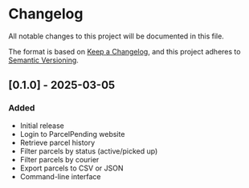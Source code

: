 # Changelog

All notable changes to this project will be documented in this file.

The format is based on [Keep a Changelog](https://keepachangelog.com/en/1.0.0/),
and this project adheres to [Semantic Versioning](https://semver.org/spec/v2.0.0.html).

## [0.1.0] - 2025-03-05

### Added
- Initial release
- Login to ParcelPending website
- Retrieve parcel history
- Filter parcels by status (active/picked up)
- Filter parcels by courier
- Export parcels to CSV or JSON
- Command-line interface 